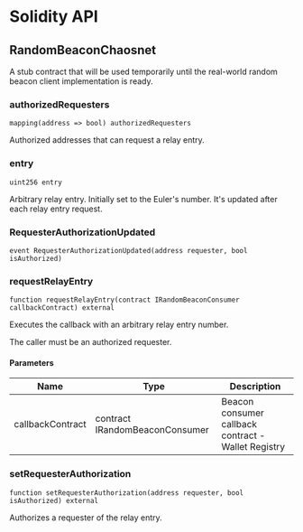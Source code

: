 # Solidity API

## RandomBeaconChaosnet

A stub contract that will be used temporarily until the real-world
random beacon client implementation is ready.

### authorizedRequesters

```solidity
mapping(address => bool) authorizedRequesters
```

Authorized addresses that can request a relay entry.

### entry

```solidity
uint256 entry
```

Arbitrary relay entry. Initially set to the Euler's number.
It's updated after each relay entry request.

### RequesterAuthorizationUpdated

```solidity
event RequesterAuthorizationUpdated(address requester, bool isAuthorized)
```

### requestRelayEntry

```solidity
function requestRelayEntry(contract IRandomBeaconConsumer callbackContract) external
```

Executes the callback with an arbitrary relay entry number.

The caller must be an authorized requester.

#### Parameters

| Name | Type | Description |
| ---- | ---- | ----------- |
| callbackContract | contract IRandomBeaconConsumer | Beacon consumer callback contract - Wallet Registry |

### setRequesterAuthorization

```solidity
function setRequesterAuthorization(address requester, bool isAuthorized) external
```

Authorizes a requester of the relay entry.

